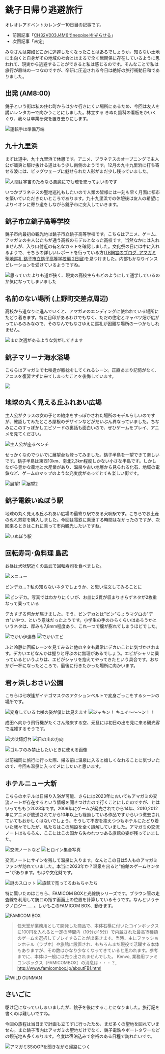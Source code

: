 # 銚子日帰り逃避旅行

オレオレアドベントカレンダー10日目の記事です。

- 前回記事「[CH32V003J4M6でneopixelを光らせる](../2023-12-04/)」
- 次回記事「未定」

みなさんは突如どこかに逃避したくなったことはあるでしょうか。知らない土地に出向くと自身がその地域の社会とはまるで全く無関係に存在しているように思われて、現実から逃避することができると私は感じるのです。そんなことで私は旅行が趣味の一つなのですが、卒研に圧迫される今日は絶好の旅行衝動日和でありました。


## 出発 (AM8:00)

銚子という街は私の住む町からは少々行きにくい場所にあるため、今回は友人を誘いレンタカーで向かうことにしました。林立する きぬた歯科の看板をかいくぐり、我々は卒業研究を置き去りにします。

![運転手は準備万端](001.png)

## 九十九里浜

まずは道中、九十九里浜で休憩です。アニメ、プラネテスのオープニングで主人公が颯爽と駆け抜ける道はもう少し南側のようです。12月の九十九里浜に打ち寄せる波には、ビッグウェーブに魅せられた人影がまだ少し残っていました。

![人間は宇宙のためなら悪魔にでも魂を売ってよいのです](002.jpg)

いつかプラネテスの聖地巡礼もしたいので人類の皆様には一刻も早く月面に都市を築いていただきたいところであります。九十九里浜での休憩後は友人の希望によりイオンに寄り道をしながら銚子市に突入していきます。

## 銚子市立銚子高等学校

銚子市内最初の観光地は銚子市立銚子高等学校です。こちらはアニメ、ゲーム、アマガミの主人公たちが通う高校のモデルとなった高校です。当然なかには入れませんが、入り口付近の有名なカットを確認しました。文化祭の日には中に入れるようで、そちらの詳しいレポートを行っている方([TB絢宮のブログ, アマガミ聖地巡礼 銚子市立銚子高等学校編 2日目](https://tb-ayamiya.hatenablog.com/entry/2019/06/27/215924))を見つけました。内部もかなりインスピレーションを受けているようですね。

![思っていたよりも道が狭く、現実の高校生らもどのようにして通学しているのか気になってしまいました](003.jpg)


## 名前のない場所 (上野町交差点周辺)

高校から道なりに進んでいくと、アマガミのエンディングに使われている場所にたどり着きます。特に目印があるわけでもなく、ただの住宅とキャベツ畑が広がっているのみなので、そのなんでもなさゆえに巡礼が困難な場所の一つかもしれません。


![また次週があるような気がしてきます](004.jpg)


## 銚子マリーナ海水浴場

こちらはアマガミで七咲逢が膝枕をしてくれるシーン。正直あまり記憶がなく、アニメを復習せずに来てしまったことを後悔しています。

![](005.jpg)



## 地球の丸く見える丘ふれあい広場

主人公がクラスの女の子との約束をすっぽかされた場所のモデルらしいのですが、確認してみたところ屋根のデザインなどがだいぶん異なっていました。ちなみにこのすっぽかしエピソードの裏話も面白いので、ぜひゲームをプレイ、アニメを見てください。

![主人公が座るベンチ](006.jpg)

せっかくなのでついでに展望台も登ってみました。銚子半島を一望できて楽しいです。銚子半島は東西10km、南北2,3km程度しかない小さな半島です。しかしながら豊かな農地と水産業があり、温泉や古い地層から見られる化石、地域の電鉄など、ゲームのマップのような充実度があってとても楽しい街です。


![展望1](007.jpg)
![展望2](008.jpg)



## 銚子電鉄いぬぼう駅

地球の丸く見える丘ふれあい広場の最寄り駅である犬吠駅です。こちらでお土産のぬれ煎餅を購入しました。今回は電鉄に乗車する時間はなかったのですが、次回来るときはこれに乗って市内観光したいですね。

![いぬぼう駅](013.jpg)



## 回転寿司･魚料理 島武

お昼は犬吠駅近くの島武で回転寿司を食べました。

![メニュー](010.jpg)

ビンデカ…？私の知らないネタでしょうか、と思い注文してみることに

![ビンデカ。写真ではわかりにくいが、お皿に2貫が収まりきらずネタが2枚重なって乗っている](009.jpg)

デカすぎる何かが届きました。そう、ビンデカとは"ビン"ちょうマグロの"デカ"いやつ、という意味だったようです。小学生の手のひらくらいはあろうかというネタは、厚みも7,8mm程度あり、これ一つで腹が膨れてしまうほどでした。

![でかい伊達巻](011.jpg)
![でかいエビ](012.jpg)

ふと冷静に回転レーンを見てみると他のネタも異常にデカいことに気づかされます。デカいエビなんかは握りと呼ぶのに無理があるでしょう。エビがシャリに乗っているというよりは、エビがシャリを抱えてやってきたという具合です。おなかが一杯になったところで、最後に行きたかった場所に向かいます。



## 君ヶ浜しおさい公園

こちらは七咲逢がイナゴマスクのアクションベルトで変身ごっこをするシーンの場所です。


![変身している七咲の姿が僕には見えます](018.jpg)
![ジャキン！ キュイ～～～ン！！](017.jpg)

成田へ向かう飛行機がたくさん飛来する空、元旦には初日の出を見に来る観光客で混雑するそうです。

![犬吠埼灯台](019.jpg)
![日の出の方向](020.jpg)


![ゴルフのみ禁止したいときに使える画像](014.jpg)

以前福岡に旅行に行った際、帰る前に温泉に入ると嬉しくなれることに気づいたので、今回も温泉に入って〆にしたいと思います。

## ホテルニュー大新

こちらのホテルは日帰り入浴が可能、さらには2023年においてもアマガミの交流ノートが存在するという情報を聞きつけたので行くことにしたのですが、とはいってももう2023年です。2009年にゲームが発売されてから14年、2010,2012年にアニメが放送されてから10年以上も経過している作品ですからいつ撤去されていてもおかしくはないでしょう。そうして不安を抱えつつもホテルにたどり着いた我々でしたが、私たちはこの施設を全く誤解していました。アマガミの交流ノートはもちろん、ここにはこの国から失われつつある旅館の姿が残っていました。


![交流ノートなど](thumbnail.jpg)
![ヒロイン集合写真](023.jpg)

交流ノートにサインを残して温泉に入ります。なんとこの日は5人ものアマガミファンが訪れていました。本当に2023年か？温泉を出ると"旅館のゲームセンター"があります。もはや文化財です。

![謎のスロット](024.jpg)
![旅館で売ってるおもちゃたち](025.jpg)

特に驚いたのはこちら、FAMICOM BOXと光線銃シリーズです。ブラウン管の走査線を利用して銃口の指す画面上の位置を計算しているそうです。なんというテクノロジー……。しかもこのFAMICOM BOX、動きます。

![FAMICOM BOX](026.jpg)

> 任天堂が業務用として開発した商品で、本体右横に付いたコインボックスに100円を入れると一定の時間内（10分か15分）で内蔵された最高15種類のゲームを選択してプレイすることが出来きます。当時、主にファッションホテル（ラブホ）や旅館に設置され、もちろんまだ現役で活躍する本体もありますが、その数はかなり少なくなってきていると思われます。参考までに、本体は一般には売り出されませんでした。
> Kenvo, 業務用ファミコンボックス（FAMICOMBOX）の消息は・・・？, <http://www.famicombox.jp/aboutFB1.html>

![WILD GUNMAN](027.jpg)


## さいごに

駆け足になっていしまいましたが、銚子を後にすることになりました。旅行記を書くのは難しいですね。

今回の旅程は当日まで計画も立てずに行ったため、まだ多くの聖地を回れていません。また銚子市内はアマガミの聖地だけでなく、銚子電鉄やポートタワーなどの観光地も多くあります。今度は宿泊込みで余裕のある日程で訪れたいです。

![アマガミSSのOPを聞きながら帰路につく](028.jpg)